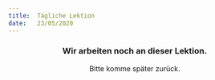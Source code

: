 ```yaml
---
title:  Tägliche Lektion
date:   23/05/2020
---
```


### <center>Wir arbeiten noch an dieser Lektion.</center>
<center>Bitte komme später zurück.</center>